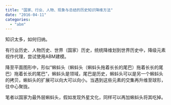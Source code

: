 ```yaml
---
title: "国家、行业、人物、现象与总结的历史知识降维方法"
date: "2016-04-11"
categories: 
  - "abm"
---
```


知识太多，如何归纳。

有行业历史、人物历史、世界（国家）历史，统统降维划到世界历史中，降级元素视作代理，尝试使用ABM建模。

降至平面图形中，形似“蝌蚪头（蝌蚪头（蝌蚪头拖着长长的尾巴）拖着长长的尾巴）拖着长长的尾巴”，蝌蚪头是领域，尾巴是历史，蝌蚪头可以是另一个蝌蚪头的拷贝，蝌蚪头的扩展可以向大可以向小。当遇到这些元素的交集再升维至球形，往中心聚拢。

笔者以国家为最外层蝌蚪头，假如发现外星文化，同样可以再加蝌蚪头将其吃掉。
